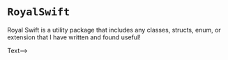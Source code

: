 # ``RoyalSwift``

Royal Swift is a utility package that includes any classes, structs, enum, or extension that I have written and found useful!

<!--## Overview-->
<!---->
<!--<!--@START_MENU_TOKEN@-->Text<!--@END_MENU_TOKEN@-->-->
<!---->
<!--## Topics-->
<!---->
<!--### Essentials-->


